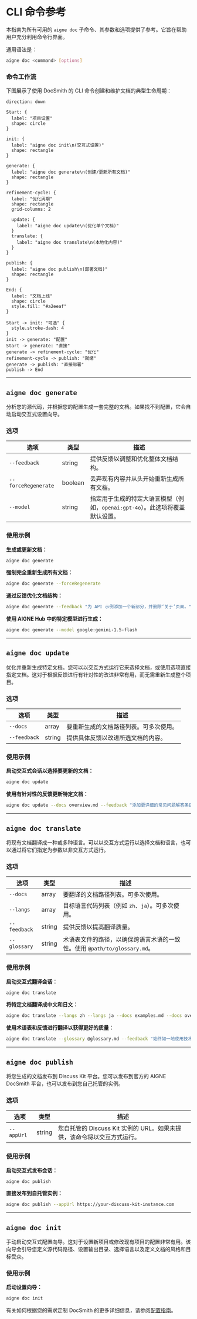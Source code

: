 # CLI 命令参考

本指南为所有可用的 `aigne doc` 子命令、其参数和选项提供了参考。它旨在帮助用户充分利用命令行界面。

通用语法是：

```bash
aigne doc <command> [options]
```

### 命令工作流

下图展示了使用 DocSmith 的 CLI 命令创建和维护文档的典型生命周期：

```d2
direction: down

Start: {
  label: "项目设置"
  shape: circle
}

init: {
  label: "aigne doc init\n(交互式设置)"
  shape: rectangle
}

generate: {
  label: "aigne doc generate\n(创建/更新所有文档)"
  shape: rectangle
}

refinement-cycle: {
  label: "优化周期"
  shape: rectangle
  grid-columns: 2

  update: {
    label: "aigne doc update\n(优化单个文档)"
  }
  translate: {
    label: "aigne doc translate\n(本地化内容)"
  }
}

publish: {
  label: "aigne doc publish\n(部署文档)"
  shape: rectangle
}

End: {
  label: "文档上线"
  shape: circle
  style.fill: "#a2eeaf"
}

Start -> init: "可选" {
  style.stroke-dash: 4
}
init -> generate: "配置"
Start -> generate: "直接"
generate -> refinement-cycle: "优化"
refinement-cycle -> publish: "就绪"
generate -> publish: "直接部署"
publish -> End
```

---

## `aigne doc generate`

分析您的源代码，并根据您的配置生成一套完整的文档。如果找不到配置，它会自动启动交互式设置向导。

### 选项

| 选项              | 类型    | 描述                                                                                                   |
| ------------------- | ------- | ------------------------------------------------------------------------------------------------------------- |
| `--feedback`        | string  | 提供反馈以调整和优化整体文档结构。                                   |
| `--forceRegenerate` | boolean | 丢弃现有内容并从头开始重新生成所有文档。                                     |
| `--model`           | string  | 指定用于生成的特定大语言模型（例如，`openai:gpt-4o`）。此选项将覆盖默认设置。 |

### 使用示例

**生成或更新文档：**

```bash
aigne doc generate
```

**强制完全重新生成所有文档：**

```bash
aigne doc generate --forceRegenerate
```

**通过反馈优化文档结构：**

```bash
aigne doc generate --feedback "为 API 示例添加一个新部分，并删除‘关于’页面。"
```

**使用 AIGNE Hub 中的特定模型进行生成：**

```bash
aigne doc generate --model google:gemini-1.5-flash
```

---

## `aigne doc update`

优化并重新生成特定文档。您可以以交互方式运行它来选择文档，或使用选项直接指定文档。这对于根据反馈进行有针对性的改进非常有用，而无需重新生成整个项目。

### 选项

| 选项     | 类型  | 描述                                                                                 |
| ---------- | ----- | ------------------------------------------------------------------------------------------- |
| `--docs`     | array | 要重新生成的文档路径列表。可多次使用。                         |
| `--feedback` | string | 提供具体反馈以改进所选文档的内容。              |

### 使用示例

**启动交互式会话以选择要更新的文档：**

```bash
aigne doc update
```

**使用有针对性的反馈更新特定文档：**

```bash
aigne doc update --docs overview.md --feedback "添加更详细的常见问题解答条目"
```

---

## `aigne doc translate`

将现有文档翻译成一种或多种语言。可以以交互方式运行以选择文档和语言，也可以通过将它们指定为参数以非交互方式运行。

### 选项

| 选项       | 类型  | 描述                                                                                                |
| ------------ | ----- | ---------------------------------------------------------------------------------------------------------- |
| `--docs`       | array | 要翻译的文档路径列表。可多次使用。                                         |
| `--langs`      | array | 目标语言代码列表（例如 `zh`、`ja`）。可多次使用。                            |
| `--feedback`   | string | 提供反馈以提高翻译质量。                                               |
| `--glossary`   | string | 术语表文件的路径，以确保跨语言术语的一致性。使用 `@path/to/glossary.md`。 |

### 使用示例

**启动交互式翻译会话：**

```bash
aigne doc translate
```

**将特定文档翻译成中文和日文：**

```bash
aigne doc translate --langs zh --langs ja --docs examples.md --docs overview.md
```

**使用术语表和反馈进行翻译以获得更好的质量：**

```bash
aigne doc translate --glossary @glossary.md --feedback "始终如一地使用技术术语"
```

---

## `aigne doc publish`

将您生成的文档发布到 Discuss Kit 平台。您可以发布到官方的 AIGNE DocSmith 平台，也可以发布到您自己托管的实例。

### 选项

| 选项     | 类型   | 描述                                                                                          |
| ---------- | ------ | ---------------------------------------------------------------------------------------------------- |
| `--appUrl` | string | 您自托管的 Discuss Kit 实例的 URL。如果未提供，该命令将以交互方式运行。 |

### 使用示例

**启动交互式发布会话：**

```bash
aigne doc publish
```

**直接发布到自托管实例：**

```bash
aigne doc publish --appUrl https://your-discuss-kit-instance.com
```

---

## `aigne doc init`

手动启动交互式配置向导。这对于设置新项目或修改现有项目的配置非常有用。该向导会引导您定义源代码路径、设置输出目录、选择语言以及定义文档的风格和目标受众。

### 使用示例

**启动设置向导：**

```bash
aigne doc init
```

有关如何根据您的需求定制 DocSmith 的更多详细信息，请参阅[配置指南](./configuration.md)。